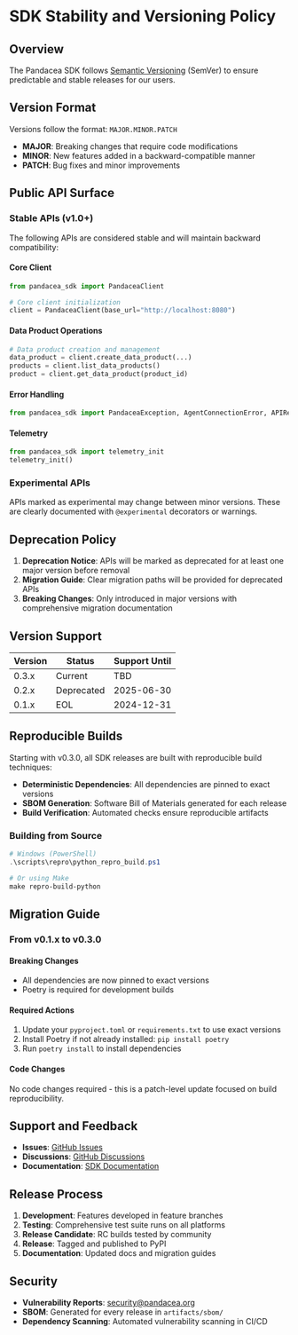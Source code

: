 # SDK Stability and Versioning Policy

## Overview

The Pandacea SDK follows [Semantic Versioning](https://semver.org/) (SemVer) to ensure predictable and stable releases for our users.

## Version Format

Versions follow the format: `MAJOR.MINOR.PATCH`

- **MAJOR**: Breaking changes that require code modifications
- **MINOR**: New features added in a backward-compatible manner
- **PATCH**: Bug fixes and minor improvements

## Public API Surface

### Stable APIs (v1.0+)

The following APIs are considered stable and will maintain backward compatibility:

#### Core Client
```python
from pandacea_sdk import PandaceaClient

# Core client initialization
client = PandaceaClient(base_url="http://localhost:8080")
```

#### Data Product Operations
```python
# Data product creation and management
data_product = client.create_data_product(...)
products = client.list_data_products()
product = client.get_data_product(product_id)
```

#### Error Handling
```python
from pandacea_sdk import PandaceaException, AgentConnectionError, APIResponseError
```

#### Telemetry
```python
from pandacea_sdk import telemetry_init
telemetry_init()
```

### Experimental APIs

APIs marked as experimental may change between minor versions. These are clearly documented with `@experimental` decorators or warnings.

## Deprecation Policy

1. **Deprecation Notice**: APIs will be marked as deprecated for at least one major version before removal
2. **Migration Guide**: Clear migration paths will be provided for deprecated APIs
3. **Breaking Changes**: Only introduced in major versions with comprehensive migration documentation

## Version Support

| Version | Status | Support Until |
|---------|--------|---------------|
| 0.3.x   | Current | TBD |
| 0.2.x   | Deprecated | 2025-06-30 |
| 0.1.x   | EOL | 2024-12-31 |

## Reproducible Builds

Starting with v0.3.0, all SDK releases are built with reproducible build techniques:

- **Deterministic Dependencies**: All dependencies are pinned to exact versions
- **SBOM Generation**: Software Bill of Materials generated for each release
- **Build Verification**: Automated checks ensure reproducible artifacts

### Building from Source

```powershell
# Windows (PowerShell)
.\scripts\repro\python_repro_build.ps1

# Or using Make
make repro-build-python
```

## Migration Guide

### From v0.1.x to v0.3.0

#### Breaking Changes
- All dependencies are now pinned to exact versions
- Poetry is required for development builds

#### Required Actions
1. Update your `pyproject.toml` or `requirements.txt` to use exact versions
2. Install Poetry if not already installed: `pip install poetry`
3. Run `poetry install` to install dependencies

#### Code Changes
No code changes required - this is a patch-level update focused on build reproducibility.

## Support and Feedback

- **Issues**: [GitHub Issues](https://github.com/pandacea/pandacea-protocol/issues)
- **Discussions**: [GitHub Discussions](https://github.com/pandacea/pandacea-protocol/discussions)
- **Documentation**: [SDK Documentation](https://docs.pandacea.org/sdk)

## Release Process

1. **Development**: Features developed in feature branches
2. **Testing**: Comprehensive test suite runs on all platforms
3. **Release Candidate**: RC builds tested by community
4. **Release**: Tagged and published to PyPI
5. **Documentation**: Updated docs and migration guides

## Security

- **Vulnerability Reports**: security@pandacea.org
- **SBOM**: Generated for every release in `artifacts/sbom/`
- **Dependency Scanning**: Automated vulnerability scanning in CI/CD
